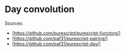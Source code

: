 # Day convolution

Sources:
* [https://github.com/purescript/purescript-functors/]
* [https://github.com/paf31/purescript-pairing/]
* [https://github.com/paf31/purescript-day/]